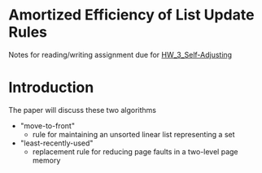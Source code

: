 # Amortized Efficiency of List Update Rules

Notes for reading/writing assignment due for [HW_3_Self-Adjusting](../HW_3_Self-Adjusting/)

# Introduction

The paper will discuss these two algorithms

- "move-to-front"
  - rule for maintaining an unsorted linear list representing a set
- "least-recently-used"
  - replacement rule for reducing page faults in a two-level page memory
